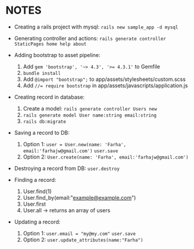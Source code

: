 # NOTES

* Creating a rails project with mysql: `rails new sample_app -d mysql`
* Generating controller and actions: `rails generate controller StaticPages home help about`
* Adding bootstrap to asset pipeline:
    1. Add `gem 'bootstrap', '~> 4.3', '>= 4.3.1'` to Gemfile
    2. `bundle install`
    3. Add `@import "bootstrap";` to app/assets/stylesheets/custom.scss
    4. Add `//= require bootstrap` in app/assets/javascripts/application.js
* Creating record in database:
    1. Create a model: `rails generate controller Users new`
    2. `rails generate model User name:string email:string`
    3. `rails db:migrate`
* Saving a record to DB:
    1. Option 1: `user = User.new(name: 'Farha', email:'farhajw@gmail.com')`
                 `user.save`
    2. Option 2: `User.create(name: 'Farha', email:'farhajw@gmail.com')`

* Destroying a record from DB:
     `user.destroy`

* Finding a record:
    1. User.find(1)
    2. User.find_by(email:"example@example.com")
    3. User.first
    4. User.all -> returns an array of users

* Updating a record:
    1. Option 1: `user.email = "my@my.com"`
                  `user.save`
    2. Option 2: `user.update_attributes(name:"Farha")`
    
